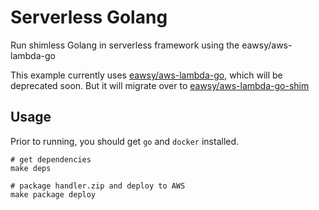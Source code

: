 # Serverless Golang

Run shimless Golang in serverless framework using the eawsy/aws-lambda-go 

This example currently uses [eawsy/aws-lambda-go](https://github.com/eawsy/aws-lambda-go), which will be
deprecated soon. But it will migrate over to [eawsy/aws-lambda-go-shim](https://github.com/eawsy/aws-lambda-go-shim) 

## Usage
Prior to running, you should get `go` and `docker` installed. 

    # get dependencies
    make deps

    # package handler.zip and deploy to AWS
    make package deploy

